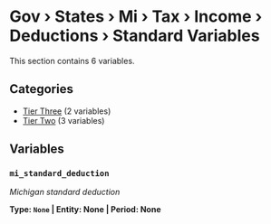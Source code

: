 # Gov › States › Mi › Tax › Income › Deductions › Standard Variables

This section contains 6 variables.

## Categories

- [Tier Three](tier_three/index.md) (2 variables)
- [Tier Two](tier_two/index.md) (3 variables)

## Variables

### `mi_standard_deduction`
*Michigan standard deduction*

**Type: `None` | Entity: None | Period: None**
